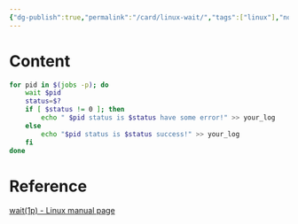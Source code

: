 ```yaml
---
{"dg-publish":true,"permalink":"/card/linux-wait/","tags":["linux"],"noteIcon":"2","created":"2023-12-11T23:48:10+08:00","updated":"2024-02-02T00:03:28+08:00"}
---
```



# Content

```bash
for pid in $(jobs -p); do
    wait $pid
    status=$?
    if [ $status != 0 ]; then
        echo " $pid status is $status have some error!" >> your_log
    else
        echo "$pid status is $status success!" >> your_log
    fi
done
```

# Reference

[wait(1p) - Linux manual page](https://man7.org/linux/man-pages/man1/wait.1p.html)

